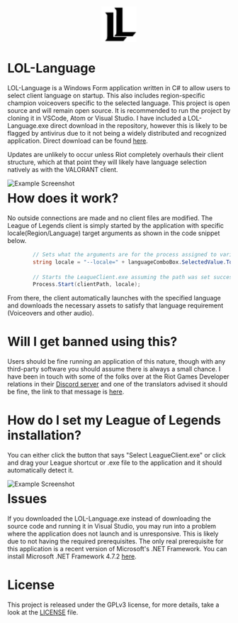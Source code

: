 <!-- PROJECT LOGO -->
<p align="center">
  <a href="https://github.com/FromTheCosmos/LOL-Language">
    <img src="/LOL-Language/Resources/LOL_LANGUAGE_small.png" alt="Logo" width="80" height="80">
  </a>
</p>

# LOL-Language
LOL-Language is a Windows Form application written in C# to allow users to select client language on startup. This also includes region-specific champion voiceovers specific to the selected language. This project is open source and will remain open source. It is recommended to run the project by cloning it in VSCode, Atom or Visual Studio. I have included a LOL-Language.exe direct download in the repository, however this is likely to be flagged by antivirus due to it not being a widely distributed and recognized application. Direct download can be found [here](https://github.com/FromTheCosmos/LOL-Language/raw/master/LOL-Language/LOL-Language.exe).

Updates are unlikely to occur unless Riot completely overhauls their client structure, which at that point they will likely have language selection natively as with the VALORANT client.

<p align="center">
  <img src="https://i.imgur.com/SgQWfwB.png"
     alt="Example Screenshot"
     style="float: left; margin-right: 10px;" />
</p>

# How does it work?

No outside connections are made and no client files are modified. The League of Legends client is simply started by the application with specific locale(Region/Language) target arguments as shown in the code snippet below.

```csharp
        // Sets what the arguments are for the process assigned to variable
        string locale = "--locale=" + languageComboBox.SelectedValue.ToString();

        // Starts the LeagueClient.exe assuming the path was set successfully using locale as arguments
        Process.Start(clientPath, locale);
```

From there, the client automatically launches with the specified language and downloads the necessary assets to satisfy that language requirement (Voiceovers and other audio).



# Will I get banned using this?
Users should be fine running an application of this nature, though with any third-party software you should assume there is always a small chance. I have been in touch with some of the folks over at the Riot Games Developer relations in their [Discord server](https://discord.gg/riotgamesdevrel) and one of the translators advised it should be fine, the link to that message is [here](https://discordapp.com/channels/187652476080488449/345329525455978498/756761465049841684).

# How do I set my League of Legends installation?

You can either click the button that says "Select LeagueClient.exe" or click and drag your League shortcut or .exe file to the application and it should automatically detect it.

<p align="center">
  <img src="https://i.imgur.com/HEV1VAE.gif"
     alt="Example Screenshot"
     style="float: left; margin-right: 10px;" />
</p>

# Issues
If you downloaded the LOL-Language.exe instead of downloading the source code and running it in Visual Studio, you may run into a problem where the application does not launch and is unresponsive. This is likely due to not having the required prerequisites. The only real prerequisite for this application is a recent version of Microsoft's .NET Framework. You can install Microsoft .NET Framework 4.7.2 [here](https://dotnet.microsoft.com/download/dotnet-framework/net472).

<!-- LICENSE -->
# License
This project is released under the GPLv3 license, for more details, take a look at the [LICENSE](https://github.com/FromTheCosmos/LOL-Language/blob/master/LICENSE) file.
